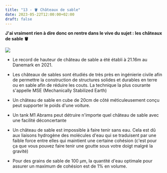 ```yaml
---
title: "13 - 🪣 Châteaux de sable"
date: 2023-05-22T12:00:00+02:00
draft: false
---
```


**J'ai vraiment rien à dire donc on rentre dans le vive du sujet : les châteaux de sable 🪣**

![](/img/13.jpg)

- Le record de hauteur de château de sable a été établi à 21.16m au Danemark en 2021.

- Les châteaux de sables sont étudiés de très près en ingénierie civile afin de permettre la construction de structures solides et durables en terre ou en sable afin de réduire les couts. La technique la plus courante s'appelle MSE (Mechanically Stabilized Earth)

- Un château de sable en cube de 20cm de côté méticuleusement conçu peut supporter le poids d'une voiture.

- Un tank M1 Abrams peut détruire n'importe quel château de sable avec une facilité déconcertante

- Un château de sable est impossible à faire tenir sans eau. Cela est dû aux liaisons hydrogène des molécules d'eau qui se traduisent par une faible force entre elles qui maintient une certaine cohésion (c'est pour ça que vous pouvez faire tenir une goutte sous votre doigt malgré la gravité)

- Pour des grains de sable de 100 µm, la quantité d'eau optimale pour assurer un maximum de cohésion est de 1% en volume.
